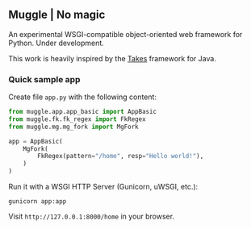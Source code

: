 ## Muggle | No magic
An experimental WSGI-compatible object-oriented web framework for Python.
Under development.

This work is heavily inspired by the [Takes](https://github.com/yegor256/takes) framework for Java.



### Quick sample app

Create file `app.py` with the following content:
```python
from muggle.app.app_basic import AppBasic
from muggle.fk.fk_regex import FkRegex
from muggle.mg.mg_fork import MgFork

app = AppBasic(
    MgFork(
        FkRegex(pattern="/home", resp="Hello world!"),
    )
)
```

Run it with a WSGI HTTP Server (Gunicorn, uWSGI, etc.):
```
gunicorn app:app
```

Visit `http://127.0.0.1:8000/home` in your browser.
